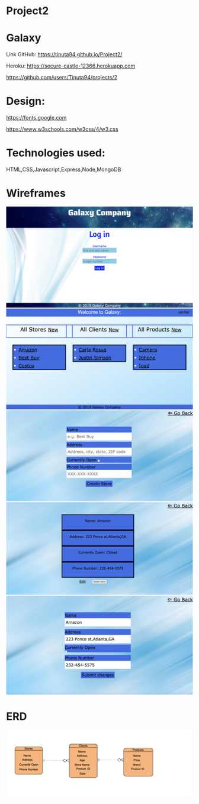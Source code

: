 # Project2
# Galaxy

Link GitHub: https://tinuta94.github.io/Project2/


Heroku:  https://secure-castle-12366.herokuapp.com


https://github.com/users/Tinuta94/projects/2


# Design:


https://fonts.google.com


https://www.w3schools.com/w3css/4/w3.css


# Technologies used:

HTML,CSS,Javascript,Express,Node,MongoDB

# Wireframes


![alt text](https://github.com/Tinuta94/Project2/blob/master/Screen%20Shot%202019-08-27%20at%206.35.38%20PM.png)
![alt text](https://github.com/Tinuta94/Project2/blob/master/Screen%20Shot%202019-08-27%20at%206.30.49%20PM.png)
![alt text](https://github.com/Tinuta94/Project2/blob/master/Screen%20Shot%202019-08-27%20at%2012.59.40%20PM.png)
![alt text](https://github.com/Tinuta94/Project2/blob/master/Screen%20Shot%202019-08-27%20at%201.00.00%20PM.png)
![alt text](https://github.com/Tinuta94/Project2/blob/master/Screen%20Shot%202019-08-27%20at%201.00.12%20PM.png)

# ERD


![alt text](https://github.com/Tinuta94/Project2/blob/master/Screen%20Shot%202019-08-27%20at%2012.57.14%20PM.png)
